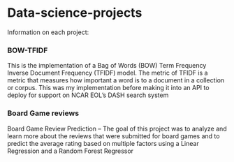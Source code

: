 # Data-science-projects

Information on each project:

### BOW-TFIDF

This is the implementation of a Bag of Words (BOW) Term Frequency Inverse Document Frequency (TFIDF) model. The metric of TFIDF is a metric that measures how important a word is to a document in a collection or corpus. This was my implementation before making it into an API to deploy for support on NCAR EOL’s DASH search system

### Board Game reviews

Board Game Review Prediction – The goal of this project was to analyze and learn more about the reviews that were submitted for board games and to predict the average rating based on multiple factors using a Linear Regression and a Random Forest Regressor


